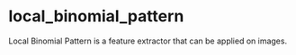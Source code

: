 # local_binomial_pattern
Local Binomial Pattern is a feature extractor that can be applied on images.
